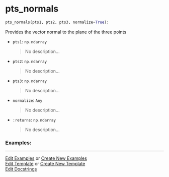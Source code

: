 # <a id="McUtils.Numputils.VectorOps.pts_normals">pts_normals</a>

```python
pts_normals(pts1, pts2, pts3, normalize=True): 
```
Provides the vector normal to the plane of the three points
- `pts1`: `np.ndarray`
    >No description...
- `pts2`: `np.ndarray`
    >No description...
- `pts3`: `np.ndarray`
    >No description...
- `normalize`: `Any`
    >No description...
- `:returns`: `np.ndarray`
    >No description... 

### Examples: 



___

[Edit Examples](https://github.com/McCoyGroup/McUtils/edit/edit/ci/examples/ci/docs/McUtils/Numputils/VectorOps/pts_normals.md) or 
[Create New Examples](https://github.com/McCoyGroup/McUtils/new/edit/?filename=ci/examples/ci/docs/McUtils/Numputils/VectorOps/pts_normals.md) <br/>
[Edit Template](https://github.com/McCoyGroup/McUtils/edit/edit/ci/docs/ci/docs/McUtils/Numputils/VectorOps/pts_normals.md) or 
[Create New Template](https://github.com/McCoyGroup/McUtils/new/edit/?filename=ci/docs/templates/ci/docs/McUtils/Numputils/VectorOps/pts_normals.md) <br/>
[Edit Docstrings](https://github.com/McCoyGroup/McUtils/edit/edit/McUtils/Numputils/VectorOps.py?message=Update%20Docs)